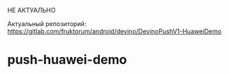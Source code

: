 НЕ АКТУАЛЬНО

Актуальный репозиторий: 
https://gitlab.com/fruktorum/android/devino/DevinoPushV1-HuaweiDemo

# push-huawei-demo
